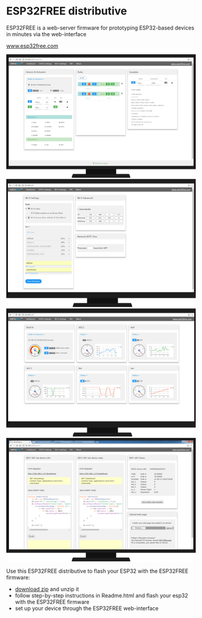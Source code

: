 # ESP32FREE distributive

ESP32FREE is a web-server firmware for prototyping ESP32-based devices in minutes via the web-interface 

www.esp32free.com

![alt text](https://github.com/omreps/esp32free/blob/master/Readme_files/Screenshot_Settings2.png)
![alt text](https://github.com/omreps/esp32free/blob/master/Readme_files/Screenshot_WiFi2.png)
![alt text](https://github.com/omreps/esp32free/blob/master/Readme_files/Screenshot_Home2.png)
![alt text](https://github.com/omreps/esp32free/blob/master/Readme_files/Screenshot_API1.png)

Use this ESP32FREE distributive to flash your ESP32 with the ESP32FREE firmware:
- [download zip](https://github.com/omreps/esp32free/archive/master.zip) and unzip it
- follow step-by-step instructions in Readme.html and flash your esp32 with the ESP32FREE firmware
- set up your device through the ESP32FREE web-interface

